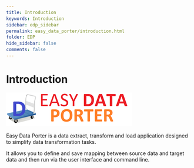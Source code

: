 ```yaml
---
title: Introduction
keywords: Introduction
sidebar: edp_sidebar
permalink: easy_data_porter/introduction.html
folder: EDP
hide_sidebar: false
comments: false
---
```



# Introduction

![](/images/easydataporter.png)

Easy Data Porter is a data extract, transform and load application designed to simplify data transformation tasks.

It allows you to define and save mapping between source data and target data and then run via the user interface and command line.